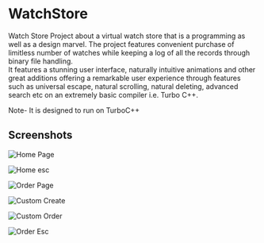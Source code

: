 # WatchStore

Watch Store Project about a virtual watch store that is a programming as well as a design marvel. The project features convenient purchase of limitless number of watches while keeping a log of all the records through binary file handling.  
It features a stunning user interface, naturally intuitive animations and other great additions offering a remarkable user experience through features such as universal escape, natural scrolling, natural deleting, advanced search etc on an extremely basic compiler i.e. Turbo C++.

Note- It is designed to run on TurboC++ 

## Screenshots

![Home Page](https://github.com/yugantarjain/WatchStore/blob/master/Screenshots/Home.png)

![Home esc](https://github.com/yugantarjain/WatchStore/blob/master/Screenshots/HomeEsc.png)

![Order Page](https://github.com/yugantarjain/WatchStore/blob/master/Screenshots/StandardOrder.png)

![Custom Create](https://github.com/yugantarjain/WatchStore/blob/master/Screenshots/CustomCreate.png)

![Custom Order](https://github.com/yugantarjain/WatchStore/blob/master/Screenshots/CustomOrder.png)

![Order Esc](https://github.com/yugantarjain/WatchStore/blob/master/Screenshots/OderEsc.png)


